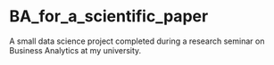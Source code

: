 # BA_for_a_scientific_paper
A small data science project completed during a research seminar on Business Analytics at my university.
